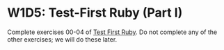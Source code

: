 # W1D5: Test-First Ruby (Part I)

Complete exercises 00-04 of [Test First Ruby][test-first-ruby]. Do not
complete any of the other exercises; we will do these later.

[test-first-ruby]: https://github.com/appacademy/test-first-ruby
